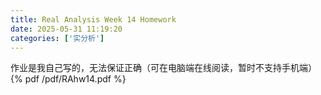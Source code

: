 ```yaml
---
title: Real Analysis Week 14 Homework
date: 2025-05-31 11:19:20
categories: ['实分析']
---
```

作业是我自己写的，无法保证正确（可在电脑端在线阅读，暂时不支持手机端）
{% pdf /pdf/RAhw14.pdf %}